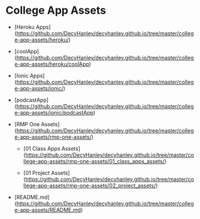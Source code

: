 # College App Assets

* [Heroku Apps] (https://github.com/DecyHanley/decyhanley.github.io/tree/master/college-app-assets/heroku/)
  
 * [coolApp] (https://github.com/DecyHanley/decyhanley.github.io/tree/master/college-app-assets/heroku/coolApp)

* [Ionic Apps] (https://github.com/DecyHanley/decyhanley.github.io/tree/master/college-app-assets/ionic/)

 * [podcastApp] (https://github.com/DecyHanley/decyhanley.github.io/tree/master/college-app-assets/ionic/podcastApp)

* [RMP One Assets] (https://github.com/DecyHanley/decyhanley.github.io/tree/master/college-app-assets/rmp-one-assets/)

  * [01 Class Apps Assets] (https://github.com/DecyHanley/decyhanley.github.io/tree/master/college-app-assets/rmp-one-assets/01_class_apps_assets/)
  
  * [01 Project Assets] (https://github.com/DecyHanley/decyhanley.github.io/tree/master/college-app-assets/rmp-one-assets/02_project_assets/)

* [README.md] (https://github.com/DecyHanley/decyhanley.github.io/tree/master/college-app-assets/README.md)
